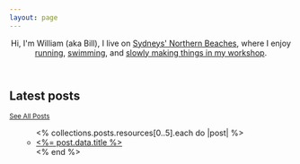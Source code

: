 ```yaml
---
layout: page
---
```


<header>
<p>
  Hi, I'm William (aka Bill), I live on <a href="">Sydneys' Northern Beaches</a>,
  where I enjoy <a href="">running</a>, <a href="">swimming</a>, and
  <a href="">slowly making things in my workshop</a>.
</p>
</header>

<h2>Latest posts</h2>
<small><a href="<% relative_url '/posts' %>">See All Posts</a></small>

<ul>
<ul>
  <% collections.posts.resources[0..5].each do |post| %>
    <li>
      <a href="<%= post.relative_url %>"><%= post.data.title %></a>
    </li>
  <% end %>
</ul>
